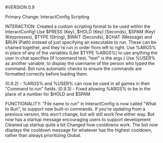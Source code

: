 #VERSION 0.9

Primary Change: InteractConfig Scripting

INTERACTION:
Created a custom scripting format to be used within the InteractConfig!
Use $PRESS (Key), $HOLD (Key) (Seconds), $SPAM (Key) (Keypresses), $TYPE (String), $WAIT (Seconds), $CHAT (Message) and $RUN (Path) instead of just specifying an executable to run.
These can be chained together, and they're run in order from left to right.
Use %ARGS% in place of any of the variables (Like $TYPE %ARGS%) to use anything the user in chat specifies (If !command test, "test" is the args.)
Use %USER% as another variable, to display the username of the person who typed the command.
Bot runs automatic checks to ensure the commands are formatted correctly before loading them.

(0.9.2) - %ARGS% and %USER% can now be used in all games in their "Command to run" fields.
(0.9.3) - Fixed allowing %ARGS% to be in the place of a number for $HOLD and $SPAM


FUNCTIONALITY:
"File name to run" in InteractConfig is now called "What to Run", to support new built-in commands.  If you're updating from a previous version, this won't change, but will still work fine either way.
Bot now has a startup message encouraging users to support development
Cleaned up startup quite a bit
Changed how cooldowns work. The bot now displays the cooldown message for whatever has the highest cooldown, rather than always prioritizing Global.

